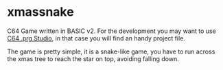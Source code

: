 # xmassnake
C64 Game written in BASIC v2. For the development you may want to use [C64 .prg Studio](https://www.ajordison.co.uk/), in that case you will find an handy project file. 

The game is pretty simple, it is a snake-like game, you have to run across the xmas tree to reach the star on top, avoiding falling down.

